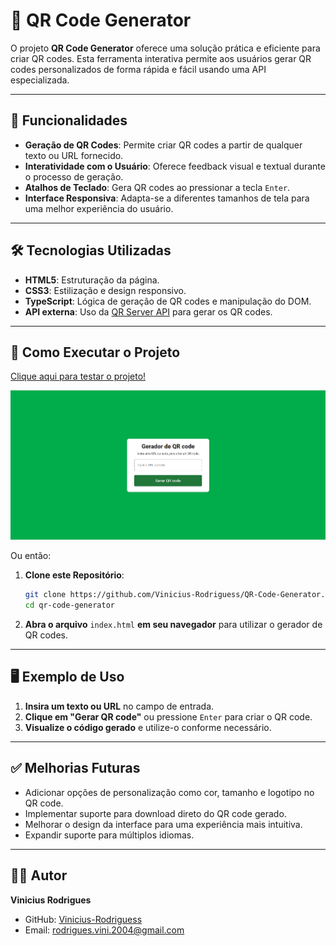 # 📱 **QR Code Generator**

O projeto **QR Code Generator** oferece uma solução prática e eficiente para criar QR codes. Esta ferramenta interativa permite aos usuários gerar QR codes personalizados de forma rápida e fácil usando uma API especializada.

---

## 🚀 **Funcionalidades**

- **Geração de QR Codes**: Permite criar QR codes a partir de qualquer texto ou URL fornecido.
- **Interatividade com o Usuário**: Oferece feedback visual e textual durante o processo de geração.
- **Atalhos de Teclado**: Gera QR codes ao pressionar a tecla `Enter`.
- **Interface Responsiva**: Adapta-se a diferentes tamanhos de tela para uma melhor experiência do usuário.

---

## 🛠️ **Tecnologias Utilizadas**

- **HTML5**: Estruturação da página.
- **CSS3**: Estilização e design responsivo.
- **TypeScript**: Lógica de geração de QR codes e manipulação do DOM.
- **API externa**: Uso da [QR Server API](https://goqr.me/api/) para gerar os QR codes.

---

## 🔧 **Como Executar o Projeto**

<a href="https://vinicius-rodriguess.github.io/QR-Code-Generator/" target="_blank">Clique aqui para testar o projeto!</a>

<img src="./src/img/qrcode.png"/>

Ou então:

1. **Clone este Repositório**:

   ```bash
   git clone https://github.com/Vinicius-Rodriguess/QR-Code-Generator.git
   cd qr-code-generator
   ```

2. **Abra o arquivo** `index.html` **em seu navegador** para utilizar o gerador de QR codes.

---

## 🖥️ **Exemplo de Uso**

1. **Insira um texto ou URL** no campo de entrada.
2. **Clique em "Gerar QR code"** ou pressione `Enter` para criar o QR code.
3. **Visualize o código gerado** e utilize-o conforme necessário.

---

## ✅ **Melhorias Futuras**

- Adicionar opções de personalização como cor, tamanho e logotipo no QR code.
- Implementar suporte para download direto do QR code gerado.
- Melhorar o design da interface para uma experiência mais intuitiva.
- Expandir suporte para múltiplos idiomas.

---

## 👨‍💻 **Autor**

**Vinicius Rodrigues**

- GitHub: [Vinicius-Rodriguess](https://github.com/Vinicius-Rodriguess)
- Email: rodrigues.vini.2004@gmail.com
